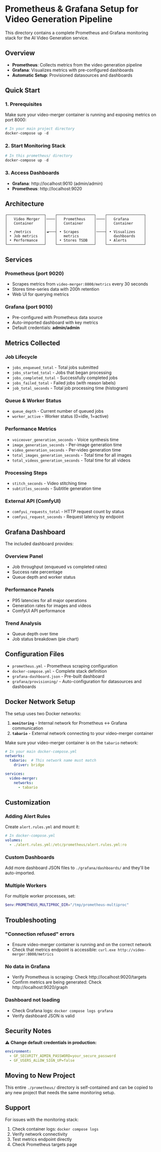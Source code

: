 # Prometheus & Grafana Setup for Video Generation Pipeline

This directory contains a complete Prometheus and Grafana monitoring stack for the AI Video Generation service.

## Overview

- **Prometheus**: Collects metrics from the video generation pipeline
- **Grafana**: Visualizes metrics with pre-configured dashboards
- **Automatic Setup**: Provisioned datasources and dashboards

## Quick Start

### 1. Prerequisites

Make sure your video-merger container is running and exposing metrics on port 8000:

```powershell
# In your main project directory
docker-compose up -d
```

### 2. Start Monitoring Stack

```powershell
# In this prometheus/ directory
docker-compose up -d
```

### 3. Access Dashboards

- **Grafana**: http://localhost:9010 (admin/admin)
- **Prometheus**: http://localhost:9020

## Architecture

```
┌─────────────────┐    ┌─────────────────┐    ┌─────────────────┐
│   Video Merger  │────│   Prometheus    │────│   Grafana       │
│   Container     │    │   Container     │    │   Container     │
│                 │    │                 │    │                 │
│ • /metrics      │◄───┤ • Scrapes       │────┤ • Visualizes    │
│ • Job metrics   │    │   metrics       │    │   dashboards    │
│ • Performance   │    │ • Stores TSDB   │    │ • Alerts        │
└─────────────────┘    └─────────────────┘    └─────────────────┘
```

## Services

### Prometheus (port 9020)
- Scrapes metrics from `video-merger:8000/metrics` every 30 seconds
- Stores time-series data with 200h retention
- Web UI for querying metrics

### Grafana (port 9010)
- Pre-configured with Prometheus data source
- Auto-imported dashboard with key metrics
- Default credentials: **admin/admin**

## Metrics Collected

### Job Lifecycle
- `jobs_enqueued_total` - Total jobs submitted
- `jobs_started_total` - Jobs that began processing
- `jobs_completed_total` - Successfully completed jobs
- `jobs_failed_total` - Failed jobs (with reason labels)
- `job_total_seconds` - Total job processing time (histogram)

### Queue & Worker Status
- `queue_depth` - Current number of queued jobs
- `worker_active` - Worker status (0=idle, 1=active)

### Performance Metrics
- `voiceover_generation_seconds` - Voice synthesis time
- `image_generation_seconds` - Per-image generation time
- `video_generation_seconds` - Per-video generation time
- `total_images_generation_seconds` - Total time for all images
- `total_videos_generation_seconds` - Total time for all videos

### Processing Steps
- `stitch_seconds` - Video stitching time
- `subtitles_seconds` - Subtitle generation time

### External API (ComfyUI)
- `comfyui_requests_total` - HTTP request count by status
- `comfyui_request_seconds` - Request latency by endpoint

## Grafana Dashboard

The included dashboard provides:

### Overview Panel
- Job throughput (enqueued vs completed rates)
- Success rate percentage
- Queue depth and worker status

### Performance Panels
- P95 latencies for all major operations
- Generation rates for images and videos
- ComfyUI API performance

### Trend Analysis
- Queue depth over time
- Job status breakdown (pie chart)

## Configuration Files

- `prometheus.yml` - Prometheus scraping configuration
- `docker-compose.yml` - Complete stack definition
- `grafana-dashboard.json` - Pre-built dashboard
- `grafana/provisioning/` - Auto-configuration for datasources and dashboards

## Docker Network Setup

The setup uses two Docker networks:

1. **`monitoring`** - Internal network for Prometheus ↔ Grafana communication
2. **`tabario`** - External network connecting to your video-merger container

Make sure your video-merger container is on the `tabario` network:

```yaml
# In your main docker-compose.yml
networks:
  tabario:  # This network name must match
    driver: bridge

services:
  video-merger:
    networks:
      - tabario
```

## Customization

### Adding Alert Rules

Create `alert.rules.yml` and mount it:

```yaml
# In docker-compose.yml
volumes:
  - ./alert.rules.yml:/etc/prometheus/alert.rules.yml:ro
```

### Custom Dashboards

Add more dashboard JSON files to `./grafana/dashboards/` and they'll be auto-imported.

### Multiple Workers

For multiple worker processes, set:
```powershell
$env:PROMETHEUS_MULTIPROC_DIR="/tmp/prometheus-multiproc"
```

## Troubleshooting

### "Connection refused" errors
- Ensure video-merger container is running and on the correct network
- Check that metrics endpoint is accessible: `curl.exe http://video-merger:8000/metrics`

### No data in Grafana
- Verify Prometheus is scraping: Check http://localhost:9020/targets
- Confirm metrics are being generated: Check http://localhost:9020/graph

### Dashboard not loading
- Check Grafana logs: `docker compose logs grafana`
- Verify dashboard JSON is valid

## Security Notes

⚠️ **Change default credentials in production:**
```yaml
environment:
  - GF_SECURITY_ADMIN_PASSWORD=your_secure_password
  - GF_USERS_ALLOW_SIGN_UP=false
```

## Moving to New Project

This entire `./prometheus/` directory is self-contained and can be copied to any new project that needs the same monitoring setup.

## Support

For issues with the monitoring stack:
1. Check container logs: `docker compose logs`
2. Verify network connectivity
3. Test metrics endpoint directly
4. Check Prometheus targets page
